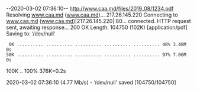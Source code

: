--2020-03-02 07:36:10--  http://www.caa.md/files/2019_08/1234.pdf
Resolving www.caa.md (www.caa.md)... 217.26.145.220
Connecting to www.caa.md (www.caa.md)|217.26.145.220|:80... connected.
HTTP request sent, awaiting response... 200 OK
Length: 104750 (102K) [application/pdf]
Saving to: ‘/dev/null’

     0K .......... .......... .......... .......... .......... 48% 3.48M 0s
    50K .......... .......... .......... .......... .......... 97% 7.06M 0s
   100K ..                                                    100%  376K=0.2s

2020-03-02 07:36:10 (4.77 Mb/s) - ‘/dev/null’ saved [104750/104750]

